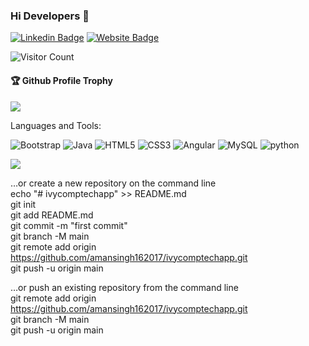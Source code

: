 ### Hi Developers 👋

[![Linkedin Badge](https://img.shields.io/badge/-Aman-blue?style=flat-square&logo=Linkedin&logoColor=white&link=https://www.linkedin.com/in/aakash--01629954/)](https://www.linkedin.com/in/aman-singh-30553320a/)
[![Website Badge](https://img.shields.io/badge/StackOverflow-AmanSingh-yellow)](https://stackoverflow.com/users/17447303/aman-singh)




![Visitor Count](https://profile-counter.glitch.me/amansingh162017/count.svg)

<div>
  <h4>🏆 Github Profile Trophy</h4>
  <a href="https://github.com/ryo-ma/github-profile-trophy">
    <img src="https://github-profile-trophy.vercel.app/?username=amansingh162017&column=7"/>
  </a>
</div>

Languages and Tools:

<img alt="Bootstrap" src="https://img.shields.io/badge/bootstrap-%23563D7C.svg?style=flat-square&logo=bootstrap&logoColor=white"/> <img alt="Java" src="https://img.shields.io/badge/java-%23ED8B00.svg?style=flat-square&logo=java&logoColor=white"/> <img alt="HTML5" src="https://img.shields.io/badge/html5-%23E34F26.svg?style=flat-square&logo=html5&logoColor=white"/> <img alt="CSS3" src="https://img.shields.io/badge/css3-%231572B6.svg?style=flat-square&logo=css3&logoColor=white"/>  <img alt="Angular" src="https://img.shields.io/badge/angular-%23DD0031.svg?flat-square&logo=angular&logoColor=white"/>  <img alt="MySQL" src="https://img.shields.io/badge/mysql-%2300f.svg?style=flat-square&logo=mysql&logoColor=white"/> <img alt="python" src="https://img.shields.io/badge/-Python-green"/>

![](https://activity-graph.herokuapp.com/graph?username=amansingh162017&theme=react-dark&area=true)
<!--
**amansingh162017/amansingh162017** is a ✨ _special_ ✨ repository because its `README.md` (this file) appears on your GitHub profile.

Here are some ideas to get you started:

- 🔭 I’m currently working on ...
- 🌱 I’m currently learning ...
- 👯 I’mamansingh162017/amansingh162017 looking to collaborate on ...
- 🤔 I’m looking for help with ...
- 💬 Ask me about ...
- 📫 How to reach me: ...
- 😄 Pronouns: ...
- ⚡ Fun fact: .....

-->

…or create a new repository on the command line<br>
echo "# ivycomptechapp" >> README.md<br>
git init<br>
git add README.md<br>
git commit -m "first commit"<br>
git branch -M main<br>
git remote add origin https://github.com/amansingh162017/ivycomptechapp.git<br>
git push -u origin main<br>

…or push an existing repository from the command line<br>
git remote add origin https://github.com/amansingh162017/ivycomptechapp.git<br>
git branch -M main<br>
git push -u origin main<br>

